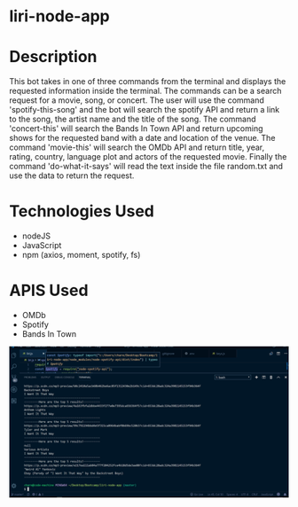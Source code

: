 # liri-node-app
# Description
This bot takes in one of three commands from the terminal and displays the requested information inside the terminal. The commands can be a search request for a movie, song, or concert. The user will use the command 'spotify-this-song' and the bot will search the spotify API and return a link to the song, the artist name and the title of the song. The command 'concert-this' will search the Bands In Town API and return upcoming shows for the requested band with a date and location of the venue. The command 'movie-this' will search the OMDb API and return title, year, rating, country, language plot and actors of the requested movie. Finally the command 'do-what-it-says' will read the text inside the file random.txt and use the data to return the request. 

# Technologies Used
- nodeJS
- JavaScript
- npm (axios, moment, spotify, fs)

# APIS Used
- OMDb
- Spotify
- Bands In Town

![liri-bot-demo](./assets/imgs/liri-bot-demo.gif)